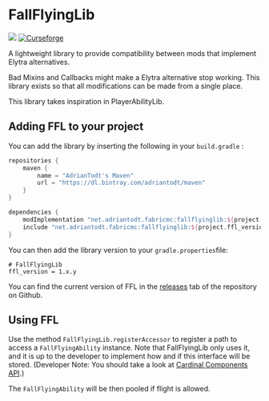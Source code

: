 # FallFlyingLib

[![](https://jitpack.io/v/adriantodt/FallFlyingLib.svg)](https://jitpack.io/#adriantodt/FallFlyingLib) [![Curseforge](http://cf.way2muchnoise.eu/title/fallflyinglib.svg)](https://www.curseforge.com/minecraft/mc-mods/fallflyinglib) 

A lightweight library to provide compatibility between mods that implement Elytra alternatives.

Bad Mixins and Callbacks might make a Elytra alternative stop working. This library exists so that all modifications
can be made from a single place.

This library takes inspiration in PlayerAbilityLib.

## Adding FFL to your project

You can add the library by inserting the following in your `build.gradle` :

```gradle
repositories {
    maven {
        name = "AdrianTodt's Maven"
        url = "https://dl.bintray.com/adriantodt/maven"
    }
}

dependencies {
	modImplementation "net.adriantodt.fabricmc:fallflyinglib:${project.ffl_version}"
	include "net.adriantodt.fabricmc:fallflyinglib:${project.ffl_version}"
}
```

You can then add the library version to your `gradle.properties`file:

```properties
# FallFlyingLib
ffl_version = 1.x.y
```

You can find the current version of FFL in the [releases](https://github.com/adriantodt/FallFlyingLib/releases) tab of the repository on Github.

## Using FFL

Use the method `FallFlyingLib.registerAccessor` to register a path to access a `FallFlyingAbility` instance.
Note that FallFlyingLib only uses it, and it is up to the developer to implement how and if this interface will be stored.
(Developer Note: You should take a look at [Cardinal Components API](https://github.com/OnyxStudios/Cardinal-Components-API).)

The `FallFlyingAbility` will be then pooled if flight is allowed.